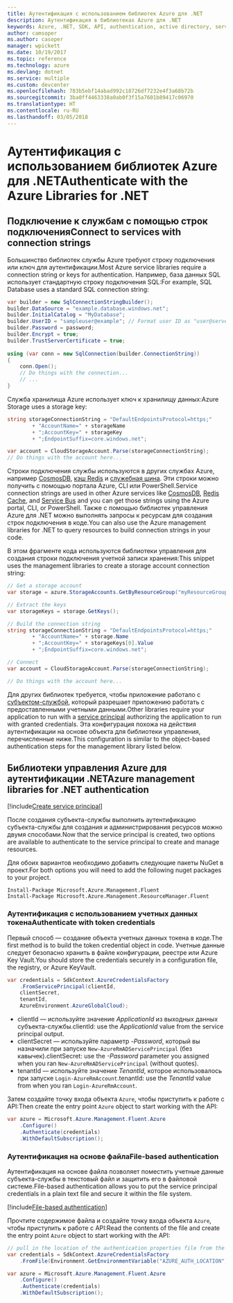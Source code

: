 ```yaml
---
title: Аутентификация с использованием библиотек Azure для .NET
description: Аутентификация в библиотеках Azure для .NET
keywords: Azure, .NET, SDK, API, authentication, active directory, service principal
author: camsoper
ms.author: casoper
manager: wpickett
ms.date: 10/19/2017
ms.topic: reference
ms.technology: azure
ms.devlang: dotnet
ms.service: multiple
ms.custom: devcenter
ms.openlocfilehash: 783b5ebf14abad992c18726df7232e4f3a68b72b
ms.sourcegitcommit: 3ba0ff4463338a0ab0f3f15a7601b89417c06970
ms.translationtype: HT
ms.contentlocale: ru-RU
ms.lasthandoff: 03/05/2018
---
```

# <a name="authenticate-with-the-azure-libraries-for-net"></a><span data-ttu-id="eb2b5-104">Аутентификация с использованием библиотек Azure для .NET</span><span class="sxs-lookup"><span data-stu-id="eb2b5-104">Authenticate with the Azure Libraries for .NET</span></span>

## <a name="connect-to-services-with-connection-strings"></a><span data-ttu-id="eb2b5-105">Подключение к службам с помощью строк подключения</span><span class="sxs-lookup"><span data-stu-id="eb2b5-105">Connect to services with connection strings</span></span>

<span data-ttu-id="eb2b5-106">Большинство библиотек службы Azure требуют строку подключения или ключ для аутентификации.</span><span class="sxs-lookup"><span data-stu-id="eb2b5-106">Most Azure service libraries require a connection string or keys for authentication.</span></span> <span data-ttu-id="eb2b5-107">Например, база данных SQL использует стандартную строку подключения SQL:</span><span class="sxs-lookup"><span data-stu-id="eb2b5-107">For example, SQL Database uses a standard SQL connection string:</span></span>

```csharp
var builder = new SqlConnectionStringBuilder();
builder.DataSource = "example.database.windows.net";
builder.InitialCatalog = "MyDatabase";
builder.UserID = "sampleuser@example"; // Format user ID as "user@server"
builder.Password = password;
builder.Encrypt = true;
builder.TrustServerCertificate = true;
                
using (var conn = new SqlConnection(builder.ConnectionString))
{
    conn.Open();
    // Do things with the connection...
    // ...
}
```

<span data-ttu-id="eb2b5-108">Служба хранилища Azure использует ключ к хранилищу данных:</span><span class="sxs-lookup"><span data-stu-id="eb2b5-108">Azure Storage uses a storage key:</span></span>

```csharp
string storageConnectionString = "DefaultEndpointsProtocol=https;"
        + "AccountName=" + storageName
        + ";AccountKey=" + storageKey
        + ";EndpointSuffix=core.windows.net";

var account = CloudStorageAccount.Parse(storageConnectionString);
// Do things with the account here...
```

<span data-ttu-id="eb2b5-109">Строки подключения службы используются в других службах Azure, например [CosmosDB](/azure/documentdb/documentdb-dotnet-application#a-nametoc395637769astep-5-wiring-up-azure-cosmos-db), [кэш Redis](/azure/redis-cache/cache-dotnet-how-to-use-azure-redis-cache) и [служебная шина](/azure/service-bus-messaging/service-bus-dotnet-get-started-with-queues). Эти строки можно получить с помощью портала Azure, CLI или PowerShell.</span><span class="sxs-lookup"><span data-stu-id="eb2b5-109">Service connection strings are used in other Azure services like [CosmosDB](/azure/documentdb/documentdb-dotnet-application#a-nametoc395637769astep-5-wiring-up-azure-cosmos-db), [Redis Cache](/azure/redis-cache/cache-dotnet-how-to-use-azure-redis-cache), and [Service Bus](/azure/service-bus-messaging/service-bus-dotnet-get-started-with-queues) and you can get those strings using the Azure portal, CLI, or PowerShell.</span></span>  <span data-ttu-id="eb2b5-110">Также с помощью библиотек управления Azure для .NET можно выполнять запросы к ресурсам для создания строк подключения в коде.</span><span class="sxs-lookup"><span data-stu-id="eb2b5-110">You can also use the Azure management libraries for .NET to query resources to build connection strings in your code.</span></span> 

<span data-ttu-id="eb2b5-111">В этом фрагменте кода используются библиотеки управления для создания строки подключения учетной записи хранения:</span><span class="sxs-lookup"><span data-stu-id="eb2b5-111">This snippet uses the management libraries to create a storage account connection string:</span></span>

```csharp
// Get a storage account
var storage = azure.StorageAccounts.GetByResourceGroup("myResourceGroup", "myStorageAccount");

// Extract the keys
var storageKeys = storage.GetKeys();

// Build the connection string
string storageConnectionString = "DefaultEndpointsProtocol=https;"
        + "AccountName=" + storage.Name
        + ";AccountKey=" + storageKeys[0].Value
        + ";EndpointSuffix=core.windows.net";

// Connect
var account = CloudStorageAccount.Parse(storageConnectionString);

// Do things with the account here...
```

<span data-ttu-id="eb2b5-112">Для других библиотек требуется, чтобы приложение работало с [субъектом-службой](https://docs.microsoft.com/azure/active-directory/develop/active-directory-application-objects), который разрешает приложению работать с предоставленными учетными данными.</span><span class="sxs-lookup"><span data-stu-id="eb2b5-112">Other libraries require your application to run with a [service principal](https://docs.microsoft.com/azure/active-directory/develop/active-directory-application-objects) authorizing the application to run with granted credentials.</span></span> <span data-ttu-id="eb2b5-113">Эта конфигурация похожа на действия аутентификации на основе объекта для библиотеки управления, перечисленные ниже.</span><span class="sxs-lookup"><span data-stu-id="eb2b5-113">This configuration is similar to the object-based authentication steps for the management library listed below.</span></span>

## <a name="mgmt-auth"></a><span data-ttu-id="eb2b5-114">Библиотеки управления Azure для аутентификации .NET</span><span class="sxs-lookup"><span data-stu-id="eb2b5-114">Azure management libraries for .NET authentication</span></span>

[!include[Create service principal](includes/create-sp.md)]

<span data-ttu-id="eb2b5-115">После создания субъекта-службы выполнить аутентификацию субъекта-службы для создания и администрирования ресурсов можно двумя способами.</span><span class="sxs-lookup"><span data-stu-id="eb2b5-115">Now that the service principal is created, two options are available to authenticate to the service principal to create and manage resources.</span></span>

<span data-ttu-id="eb2b5-116">Для обоих вариантов необходимо добавить следующие пакеты NuGet в проект.</span><span class="sxs-lookup"><span data-stu-id="eb2b5-116">For both options you will need to add the following nuget packages to your project.</span></span>

```
Install-Package Microsoft.Azure.Management.Fluent
Install-Package Microsoft.Azure.Management.ResourceManager.Fluent
```

### <a name="authenticate-with-token-credentials"></a><span data-ttu-id="eb2b5-117">Аутентификация с использованием учетных данных токена</span><span class="sxs-lookup"><span data-stu-id="eb2b5-117">Authenticate with token credentials</span></span>

<span data-ttu-id="eb2b5-118">Первый способ — создание объекта учетных данных токена в коде.</span><span class="sxs-lookup"><span data-stu-id="eb2b5-118">The first method is to build the token credential object in code.</span></span>  <span data-ttu-id="eb2b5-119">Учетные данные следует безопасно хранить в файле конфигурации, реестре или Azure Key Vault.</span><span class="sxs-lookup"><span data-stu-id="eb2b5-119">You should store the credentials securely in a configuration file, the registry, or Azure KeyVault.</span></span>

```csharp
var credentials = SdkContext.AzureCredentialsFactory
    .FromServicePrincipal(clientId,
    clientSecret,
    tenantId, 
    AzureEnvironment.AzureGlobalCloud);
```

- <span data-ttu-id="eb2b5-120">clientId — используйте значение *ApplicationId* из выходных данных субъекта-службы.</span><span class="sxs-lookup"><span data-stu-id="eb2b5-120">clientId: use the *ApplicationId* value from the service principal output.</span></span>
- <span data-ttu-id="eb2b5-121">clientSecret — используйте параметр *-Password*, который вы назначили при запуске `New-AzureRmADServicePrincipal` (без кавычек).</span><span class="sxs-lookup"><span data-stu-id="eb2b5-121">clientSecret: use the *-Password* parameter you assigned when you ran `New-AzureRmADServicePrincipal` (without quotes).</span></span>
- <span data-ttu-id="eb2b5-122">tenantId — используйте значение *TenantId*, которое использовалось при запуске `Login-AzureRmAccount`.</span><span class="sxs-lookup"><span data-stu-id="eb2b5-122">tenantId: use the *TenantId* value from when you ran `Login-AzureRmAccount`.</span></span>

<span data-ttu-id="eb2b5-123">Затем создайте точку входа объекта `Azure`, чтобы приступить к работе с API:</span><span class="sxs-lookup"><span data-stu-id="eb2b5-123">Then create the entry point `Azure` object to start working with the API:</span></span>

```csharp
var azure = Microsoft.Azure.Management.Fluent.Azure
    .Configure()
    .Authenticate(credentials)
    .WithDefaultSubscription();
```

### <a name="mgmt-file"></a><span data-ttu-id="eb2b5-124">Аутентификация на основе файла</span><span class="sxs-lookup"><span data-stu-id="eb2b5-124">File-based authentication</span></span>

<span data-ttu-id="eb2b5-125">Аутентификация на основе файла позволяет поместить учетные данные субъекта-службы в текстовый файл и защитить его в файловой системе.</span><span class="sxs-lookup"><span data-stu-id="eb2b5-125">File-based authentication allows you to put the service principal credentials in a plain text file and secure it within the file system.</span></span>

[!include[File-based authentication](includes/file-based-auth.md)]

<span data-ttu-id="eb2b5-126">Прочтите содержимое файла и создайте точку входа объекта `Azure`, чтобы приступить к работе с API:</span><span class="sxs-lookup"><span data-stu-id="eb2b5-126">Read the contents of the file and create the entry point `Azure` object to start working with the API:</span></span>

```csharp
// pull in the location of the authentication properties file from the environment 
var credentials = SdkContext.AzureCredentialsFactory
    .FromFile(Environment.GetEnvironmentVariable("AZURE_AUTH_LOCATION"));

var azure = Microsoft.Azure.Management.Fluent.Azure
    .Configure()
    .Authenticate(credentials)
    .WithDefaultSubscription();
```

